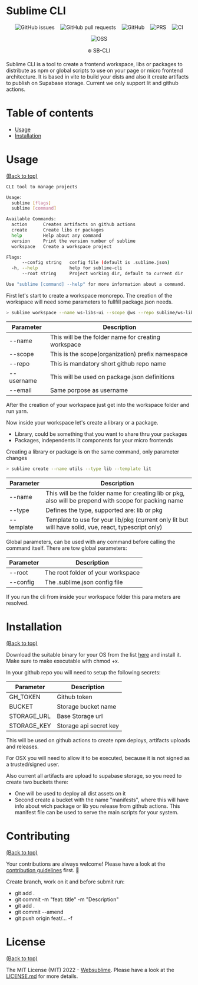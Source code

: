 # Sublime CLI

<p align="center">
  <img style="display: inline; margin: 0 6px" alt="GitHub issues" src="https://img.shields.io/github/issues/websublime/sublime-cli?style=flat-square">
  <img style="display: inline; margin: 0 6px" alt="GitHub pull requests" src="https://img.shields.io/github/issues-pr/websublime/sublime-cli?style=flat-square">
  <img style="display: inline; margin: 0 6px" alt="GitHub" src="https://img.shields.io/github/license/websublime/sublime-cli?style=flat-square">
  <img style="display: inline; margin: 0 6px" alt="PRS" src="https://img.shields.io/badge/PRs-welcome-brightgreen.svg?style=flat-square">
  <img style="display: inline; margin: 0 6px" alt="CI" src="https://github.com/websublime/sublime-cli/actions/workflows/main-build.yml/badge.svg?branch=main">
</p>

<p align="center">
  <img style="display: inline; margin: 0 6px" alt="OSS" src="https://forthebadge.com/images/badges/open-source.svg">
</p>

<p align="center">❄️ SB-CLI</p>

Sublime CLI is a tool to create a frontend workspace, libs or packages to distribute as npm or global scripts to use on your page or micro frontend architecture. It is based in vite to build your dists and also it create artifacts to publish on Supabase storage. Current we only support lit and github actions.

# Table of contents

- [Usage](#usage)
- [Installation](#installation)

# Usage

[(Back to top)](#table-of-contents)

```bash
CLI tool to manage projects

Usage:
  sublime [flags]
  sublime [command]

Available Commands:
  action      Creates artifacts on github actions
  create      Create libs or packages
  help        Help about any command
  version     Print the version number of sublime
  workspace   Create a workspace project

Flags:
      --config string   config file (default is .sublime.json)
  -h, --help            help for sublime-cli
      --root string     Project working dir, default to current dir

Use "sublime [command] --help" for more information about a command.
```

First let's start to create a workspace monorepo. The creation of the workspace will need some parameters to fullfill package.json needs.

```bash
> sublime workspace --name ws-libs-ui --scope @ws --repo sublime/ws-libs-ui --username miguelramos --email miguel@websublime.dev
```

| Parameter | Description |
|---|---|
| --name | This will be the folder name for creating workspace |
| --scope | This is the scope(organization) prefix namespace |
| --repo | This is mandatory short github repo name |
| --username | This will be used on package.json definitions |
| --email | Same porpose as username |

After the creation of your workspace just get into the workspace folder and run yarn.

Now inside your workspace let's create a library or a package.

- Library, could be something that you want to share thru your packages
- Packages, independents lit components for your micro frontends

Creating a library or package is on the same command, only parameter changes

```bash
> sublime create --name utils --type lib --template lit
```

| Parameter | Description |
|---|---|
| --name | This will be the folder name for creating lib or pkg, also will be prepend with scope for packing name |
| --type | Defines the type, supported are: lib or pkg |
| --template | Template to use for your lib/pkg (current only lit but will have solid, vue, react, typescript only) |

Global parameters, can be used with any command before calling the command itself. There are tow global parameters:

| Parameter | Description |
|---|---|
| --root | The root folder of your workspace |
| --config | The .sublime.json config file |

If you run the cli from inside your workspace folder this para meters are resolved.

# Installation

[(Back to top)](#table-of-contents)

Download the suitable binary for your OS from the list [here](https://github.com/websublime/sublime-cli/releases) and install it. Make sure to make executable with chmod +x.

In your github repo you will need to setup the following secrets:

| Parameter | Description |
|---|---|
| GH_TOKEN | Github token |
| BUCKET | Storage bucket name |
| STORAGE_URL | Base Storage url |
| STORAGE_KEY | Storage api secret key |

This will be used on github actions to create npm deploys, artifacts uploads and releases.

For OSX you will need to allow it to be executed, because it is not signed as a trusted/signed user.

Also current all artifacts are upload to supabase storage, so you need to create two buckets there:

- One will be used to deploy all dist assets on it
- Second create a bucket with the name "manifests", where this will have info about wich package or lib you release from github actions. This manifest file can be used to serve the main scripts for your system.

# Contributing

[(Back to top)](#table-of-contents)

Your contributions are always welcome! Please have a look at the [contribution guidelines](CONTRIBUTING.md) first. :tada:

Create branch, work on it and before submit run:
  - git add .
  - git commit -m "feat: title" -m "Description"
  - git add .
  - git commit --amend
  - git push origin feat/... -f

# License

[(Back to top)](#table-of-contents)


The MIT License (MIT) 2022 - [Websublime](https://github.com/websublime/). Please have a look at the [LICENSE.md](LICENSE.md) for more details.
